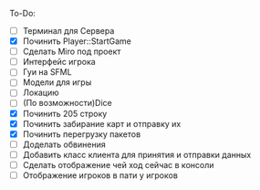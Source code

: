 To-Do:
 - [ ] Терминал для Сервера
 - [X] Починить Player::StartGame
 - [ ] Сделать Miro под проект
 - [ ] Интерфейс игрока
 - [ ] Гуи на SFML
 - [ ] Модели для игры
 - [ ] Локацию
 - [ ] (По возможности)Dice
 - [X] Починить 205 строку
 - [X] Починить забирание карт и отправку их
 - [X] Починить перегрузку пакетов
 - [ ] Доделать обвинения
 - [ ] Добавить класс клиента для принятия и отправки данных
 - [ ] Сделать отображение чей ход сейчас в консоли
 - [ ] Отображение игроков в пати у игроков
